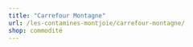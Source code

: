 ```yaml
---
title: "Carrefour Montagne"
url: /les-contamines-montjoie/carrefour-montagne/
shop: commodité
---
```

